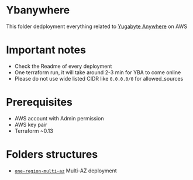 # Ybanywhere

This folder dedployment everything related to [Yugabyte Anywhere](https://www.yugabyte.com/anywhere/) on AWS


# Important notes
* Check the Readme of every deployment
* One terraform run, it will take around 2-3 min for YBA to come online
* Please do not use wide listed CIDR like `0.0.0.0/0` for allowed_sources

# Prerequisites 

* AWS account with Admin permission
* AWS key pair
* Terraform ~0.13

# Folders structures

* [`one-region-multi-az`](aws/one-region-mutli-az/docker/README.md) Multi-AZ deployment


